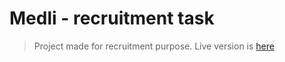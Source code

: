 # Medli - recruitment task

> Project made for recruitment purpose. Live version is [here](https://krissdrawing.github.io/Medli)
